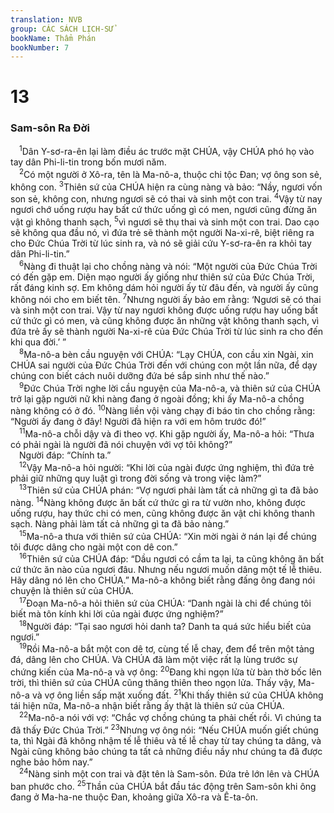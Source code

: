 ```yaml
---
translation: NVB
group: CÁC SÁCH LỊCH-SỬ
bookName: Thẩm Phán 
bookNumber: 7
---
```


<div class="title"><h1>13</h1><h3>Sam-sôn Ra Đời </h3></div>
<span class="verse cac_13_1"> <sup>1</sup>Dân Y-sơ-ra-ên lại làm điều ác trước mặt CHÚA, vậy CHÚA phó họ vào tay dân Phi-li-tin trong bốn mươi năm. <br/></span>
<span class="verse cac_13_2"> <sup>2</sup>Có một người ở Xô-ra, tên là Ma-nô-a, thuộc chi tộc Đan; vợ ông son sẻ, không con. </span>
<span class="verse cac_13_3"><sup>3</sup>Thiên sứ của CHÚA hiện ra cùng nàng và bảo: “Nầy, ngươi vốn son sẻ, không con, nhưng ngươi sẽ có thai và sinh một con trai. </span>
<span class="verse cac_13_4"><sup>4</sup>Vậy từ nay ngươi chớ uống rượu hay bất cứ thức uống gì có men, ngươi cũng đừng ăn vật gì không thanh sạch, </span>
<span class="verse cac_13_5"><sup>5</sup>vì ngươi sẽ thụ thai và sinh một con trai. Dao cạo sẽ không qua đầu nó, vì đứa trẻ sẽ thành một người Na-xi-rê, biệt riêng ra cho Đức Chúa Trời từ lúc sinh ra, và nó sẽ giải cứu Y-sơ-ra-ên ra khỏi tay dân Phi-li-tin.” <br/></span>
<span class="verse cac_13_6"> <sup>6</sup>Nàng đi thuật lại cho chồng nàng và nói: “Một người của Đức Chúa Trời có đến gặp em. Diện mạo người ấy giống như thiên sứ của Đức Chúa Trời, rất đáng kinh sợ. Em không dám hỏi người ấy từ đâu đến, và người ấy cũng không nói cho em biết tên. </span>
<span class="verse cac_13_7"><sup>7</sup>Nhưng người ấy bảo em rằng: ‘Ngươi sẽ có thai và sinh một con trai. Vậy từ nay ngươi không được uống rượu hay uống bất cứ thức gì có men, và cũng không được ăn những vật không thanh sạch, vì đứa trẻ ấy sẽ thành người Na-xi-rê của Đức Chúa Trời từ lúc sinh ra cho đến khi qua đời.’ ” <br/></span>
<span class="verse cac_13_8"> <sup>8</sup>Ma-nô-a bèn cầu nguyện với CHÚA: “Lạy CHÚA, con cầu xin Ngài, xin CHÚA sai người của Đức Chúa Trời đến với chúng con một lần nữa, để dạy chúng con biết cách nuôi dưỡng đứa bé sắp sinh như thế nào.” <br/></span>
<span class="verse cac_13_9"> <sup>9</sup>Đức Chúa Trời nghe lời cầu nguyện của Ma-nô-a, và thiên sứ của CHÚA trở lại gặp người nữ khi nàng đang ở ngoài đồng; khi ấy Ma-nô-a chồng nàng không có ở đó. </span>
<span class="verse cac_13_10"><sup>10</sup>Nàng liền vội vàng chạy đi báo tin cho chồng rằng: “Người ấy đang ở đây! Người đã hiện ra với em hôm trước đó!” <br/></span>
<span class="verse cac_13_11"> <sup>11</sup>Ma-nô-a chỗi dậy và đi theo vợ. Khi gặp người ấy, Ma-nô-a hỏi: “Thưa có phải ngài là người đã nói chuyện với vợ tôi không?” <br/> Người đáp: “Chính ta.” <br/></span>
<span class="verse cac_13_12"> <sup>12</sup>Vậy Ma-nô-a hỏi người: “Khi lời của ngài được ứng nghiệm, thì đứa trẻ phải giữ những quy luật gì trong đời sống và trong việc làm?” <br/></span>
<span class="verse cac_13_13"> <sup>13</sup>Thiên sứ của CHÚA phán: “Vợ ngươi phải làm tất cả những gì ta đã bảo nàng. </span>
<span class="verse cac_13_14"><sup>14</sup>Nàng không được ăn bất cứ thức gì ra từ vườn nho, không được uống rượu, hay thức chi có men, cũng không được ăn vật chi không thanh sạch. Nàng phải làm tất cả những gì ta đã bảo nàng.” <br/></span>
<span class="verse cac_13_15"> <sup>15</sup>Ma-nô-a thưa với thiên sứ của CHÚA: “Xin mời ngài ở nán lại để chúng tôi được dâng cho ngài một con dê con.” <br/></span>
<span class="verse cac_13_16"> <sup>16</sup>Thiên sứ của CHÚA đáp: “Dầu ngươi có cầm ta lại, ta cũng không ăn bất cứ thức ăn nào của ngươi đâu. Nhưng nếu ngươi muốn dâng một tế lễ thiêu. Hãy dâng nó lên cho CHÚA.” Ma-nô-a không biết rằng đấng ông đang nói chuyện là thiên sứ của CHÚA. <br/></span>
<span class="verse cac_13_17"> <sup>17</sup>Đoạn Ma-nô-a hỏi thiên sứ của CHÚA: “Danh ngài là chi để chúng tôi biết mà tôn kính khi lời của ngài được ứng nghiệm?” <br/></span>
<span class="verse cac_13_18"> <sup>18</sup>Người đáp: “Tại sao ngươi hỏi danh ta? Danh ta quá sức hiểu biết của ngươi.” <br/></span>
<span class="verse cac_13_19"> <sup>19</sup>Rồi Ma-nô-a bắt một con dê tơ, cùng tế lễ chay, đem để trên một tảng đá, dâng lên cho CHÚA. Và CHÚA đã làm một việc rất lạ lùng trước sự chứng kiến của Ma-nô-a và vợ ông: </span>
<span class="verse cac_13_20"><sup>20</sup>Đang khi ngọn lửa từ bàn thờ bốc lên trời, thì thiên sứ của CHÚA cũng thăng thiên theo ngọn lửa. Thấy vậy, Ma-nô-a và vợ ông liền sấp mặt xuống đất. </span>
<span class="verse cac_13_21"><sup>21</sup>Khi thấy thiên sứ của CHÚA không tái hiện nữa, Ma-nô-a nhận biết rằng ấy thật là thiên sứ của CHÚA. <br/></span>
<span class="verse cac_13_22"> <sup>22</sup>Ma-nô-a nói với vợ: “Chắc vợ chồng chúng ta phải chết rồi. Vì chúng ta đã thấy Đức Chúa Trời.” </span>
<span class="verse cac_13_23"><sup>23</sup>Nhưng vợ ông nói: “Nếu CHÚA muốn giết chúng ta, thì Ngài đã không nhậm tế lễ thiêu và tế lễ chay từ tay chúng ta dâng, và Ngài cũng không bảo chúng ta tất cả những điều nầy như chúng ta đã được nghe bảo hôm nay.” <br/></span>
<span class="verse cac_13_24"> <sup>24</sup>Nàng sinh một con trai và đặt tên là Sam-sôn. Đứa trẻ lớn lên và CHÚA ban phước cho. </span>
<span class="verse cac_13_25"><sup>25</sup>Thần của CHÚA bắt đầu tác động trên Sam-sôn khi ông đang ở Ma-ha-ne thuộc Đan, khoảng giữa Xô-ra và Ê-ta-ôn. <br/></span>
